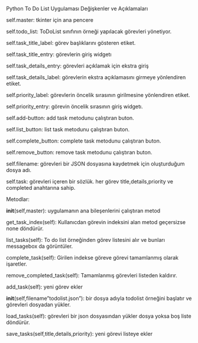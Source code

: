 Python To Do List Uygulaması Değişkenler ve Açıklamaları


self.master:  tkinter için ana pencere

self.todo_list: ToDoList sınıfının örneği yapılacak görevleri yönetiyor.

self.task_title_label: görev başlıklarını gösteren etiket.

self.task_title_entry: görevlerin giriş widgetı

self.task_details_entry: görevleri açıklamak için ekstra giriş

self.task_details_label: görevlerin ekstra açıklamasını girmeye yönlendiren etiket.

self.priority_label: görevlerin öncelik sırasının girilmesine yönlendiren etiket.

self.priority_entry: görevin öncelik sırasının giriş widgetı.

self.add-button: add task metodunu çalıştıran buton.

self.list_button: list task metodunu çalıştıran buton.

self.complete_button: complete task metodunu çalıştıran buton.

self.remove_button: remove task metodunu çalıştıran buton.

self.filename: görevleri bir JSON dosyasına kaydetmek için oluşturduğum dosya adı.

self.task: görevleri içeren bir sözlük. her görev title,details,priority ve completed anahtarına sahip.


Metodlar:


__init__(self,master): uygulamanın ana bileşenlerini çalıştıran metod

get_task_index(self): Kullanıcdan görevin indeksini alan metod geçersizse none döndürür.

list_tasks(self): To do list örneğinden görev listesini alır ve bunları messagebox da görüntüler.

complete_task(self): Girilen indekse göreve görevi tamamlanmış olarak işaretler.

remove_completed_task(self): Tamamlanmış görevleri listeden kaldırır.

add_task(self): yeni görev ekler

__init__(self,filename”todolist.json”): bir dosya adıyla todolist örneğini başlatır ve görevleri dosyadan yükler.

load_tasks(self): görevleri bir json dosyasından yükler dosya yoksa boş liste döndürür.

save_tasks(self,title,details,priority): yeni görevi listeye ekler



